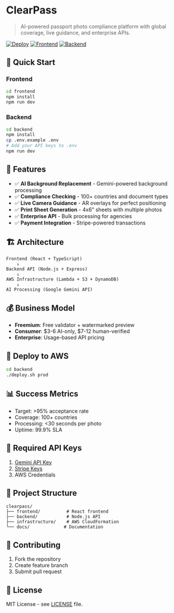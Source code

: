 # ClearPass

> AI-powered passport photo compliance platform with global coverage, live guidance, and enterprise APIs.

[![Deploy](https://img.shields.io/badge/Deploy-AWS-orange)](./backend/deploy.sh)
[![Frontend](https://img.shields.io/badge/Frontend-React-blue)](./frontend)
[![Backend](https://img.shields.io/badge/Backend-Node.js-green)](./backend)

## 🚀 Quick Start

### Frontend
```bash
cd frontend
npm install
npm run dev
```

### Backend
```bash
cd backend
npm install
cp .env.example .env
# Add your API keys to .env
npm run dev
```

## 🎯 Features

- ✅ **AI Background Replacement** - Gemini-powered background processing
- ✅ **Compliance Checking** - 100+ countries and document types
- ✅ **Live Camera Guidance** - AR overlays for perfect positioning
- ✅ **Print Sheet Generation** - 4x6" sheets with multiple photos
- ✅ **Enterprise API** - Bulk processing for agencies
- ✅ **Payment Integration** - Stripe-powered transactions

## 🏗️ Architecture

```
Frontend (React + TypeScript)
    ↓
Backend API (Node.js + Express)
    ↓
AWS Infrastructure (Lambda + S3 + DynamoDB)
    ↓
AI Processing (Google Gemini API)
```

## 💰 Business Model

- **Freemium**: Free validator + watermarked preview
- **Consumer**: $3-6 AI-only, $7-12 human-verified
- **Enterprise**: Usage-based API pricing

## 🚀 Deploy to AWS

```bash
cd backend
./deploy.sh prod
```

## 📊 Success Metrics

- Target: >95% acceptance rate
- Coverage: 100+ countries
- Processing: <30 seconds per photo
- Uptime: 99.9% SLA

## 🔑 Required API Keys

1. [Gemini API Key](https://makersuite.google.com/app/apikey)
2. [Stripe Keys](https://dashboard.stripe.com/apikeys)
3. AWS Credentials

## 📁 Project Structure

```
clearpass/
├── frontend/          # React frontend
├── backend/           # Node.js API
├── infrastructure/    # AWS CloudFormation
└── docs/             # Documentation
```

## 🤝 Contributing

1. Fork the repository
2. Create feature branch
3. Submit pull request

## 📄 License

MIT License - see [LICENSE](LICENSE) file.
